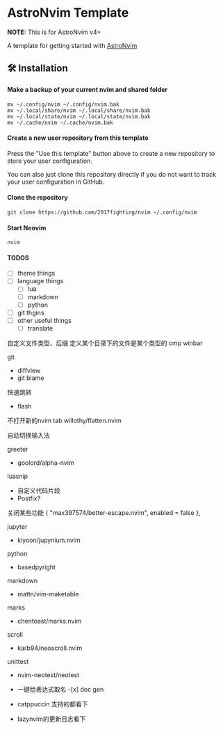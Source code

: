# AstroNvim Template

**NOTE:** This is for AstroNvim v4+

A template for getting started with [AstroNvim](https://github.com/AstroNvim/AstroNvim)

## 🛠️ Installation

#### Make a backup of your current nvim and shared folder

```shell
mv ~/.config/nvim ~/.config/nvim.bak
mv ~/.local/share/nvim ~/.local/share/nvim.bak
mv ~/.local/state/nvim ~/.local/state/nvim.bak
mv ~/.cache/nvim ~/.cache/nvim.bak
```

#### Create a new user repository from this template

Press the "Use this template" button above to create a new repository to store your user configuration.

You can also just clone this repository directly if you do not want to track your user configuration in GitHub.

#### Clone the repository

```shell
git clone https://github.com/2017fighting/nvim ~/.config/nvim
```

#### Start Neovim

```shell
nvim
```

#### TODOS

- [ ] theme things
- [ ] language things
  - [ ] lua
  - [ ] markdown
  - [ ] python
- [ ] git thgins
- [ ] other useful things
  - [ ] translate

自定义文件类型、后缀
定义某个目录下的文件是某个类型的
cmp
winbar

git

- diffview
- git blame

快速跳转

- flash

不打开新的nvim tab
willothy/flatten.nvim

自动切换输入法

greeter

- goolord/alpha-nvim

luasnip

- 自定义代码片段
- Postfix?

关闭某些功能
{ "max397574/better-escape.nvim", enabled = false },

jupyter

- kiyoon/jupynium.nvim

python

- basedpyright

markdown

- mattn/vim-maketable

marks

- chentoast/marks.nvim

scroll

- karb94/neoscroll.nvim

unittest

- nvim-neotest/neotest

- 一键给表达式取名 -[x] doc gen
- catppuccin 支持的都看下
- lazynvim的更新日志看下
